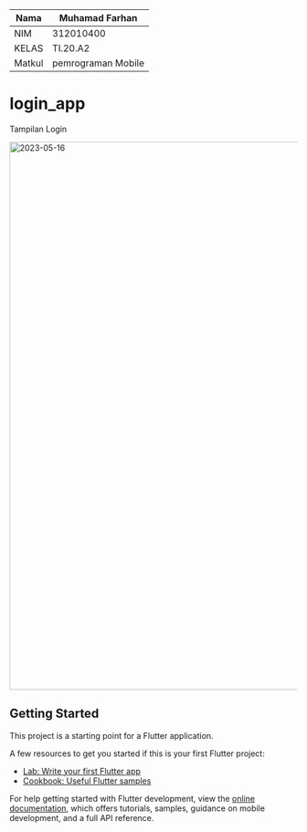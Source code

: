 | Nama   | Muhamad Farhan   |
|--------|------------------|
| NIM    |    312010400     |
| KELAS  |     TI.20.A2     |
| Matkul |pemrograman Mobile|  



# login_app

Tampilan Login

<img width="960" alt="2023-05-16" src="https://github.com/muhamadfarhan39/utsPemogramanMobile/assets/101417081/4e75116d-73d2-4be2-8012-d0657abdd70a">


## Getting Started

This project is a starting point for a Flutter application.

A few resources to get you started if this is your first Flutter project:

- [Lab: Write your first Flutter app](https://docs.flutter.dev/get-started/codelab)
- [Cookbook: Useful Flutter samples](https://docs.flutter.dev/cookbook)

For help getting started with Flutter development, view the
[online documentation](https://docs.flutter.dev/), which offers tutorials,
samples, guidance on mobile development, and a full API reference.
